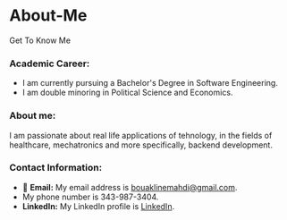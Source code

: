 # About-Me
Get To Know Me


### Academic Career:
- I am currently pursuing a Bachelor's Degree in Software Engineering. 
- I am double minoring in Political Science and Economics.

### About me:
I am passionate about real life applications of tehnology, in the fields of healthcare, mechatronics and more specifically, backend development.

### Contact Information:
- :email: **Email:** My email address is bouaklinemahdi@gmail.com.
- My phone number is 343-987-3404.
- **LinkedIn:** My LinkedIn profile is [LinkedIn](www.linkedin.com/in/mahdi-bouakline-1a06b3120).
